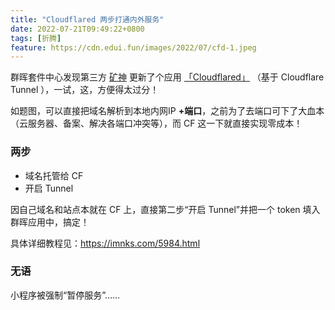 ```yaml
---
title: "Cloudflared 两步打通内外服务"
date: 2022-07-21T09:49:22+0800
tags: [折腾]
feature: https://cdn.edui.fun/images/2022/07/cfd-1.jpeg
---
```


群晖套件中心发现第三方 [矿神](https://imnks.com/1780.html) 更新了个应用 [「Cloudflared」](https://github.com/cloudflare/cloudflared) （基于 Cloudflare Tunnel ），一试，这，方便得太过分！

如题图，可以直接把域名解析到本地内网IP **+端口**，之前为了去端口可下了大血本（云服务器、备案、解决各端口冲突等），而 CF 这一下就直接实现零成本！

<!--more-->

### 两步

- 域名托管给 CF
- 开启 Tunnel

因自己域名和站点本就在 CF 上，直接第二步“开启 Tunnel”并把一个 token 填入群晖应用中，搞定！

具体详细教程见：https://imnks.com/5984.html

### 无语

小程序被强制“暂停服务”……